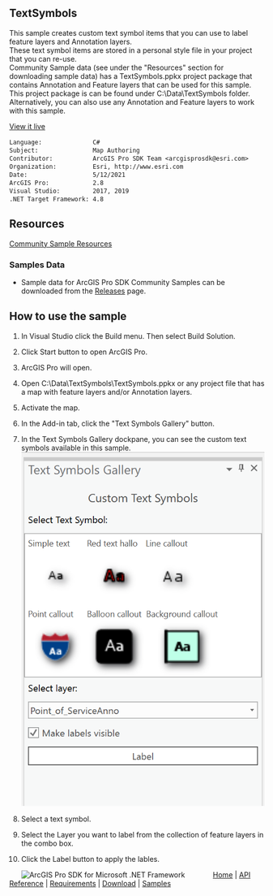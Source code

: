 ## TextSymbols

<!-- TODO: Write a brief abstract explaining this sample -->
This sample creates custom text symbol items that you can use to label feature layers and Annotation layers.    
These text symbol items are stored in a personal style file in your project that you can re-use.   
Community Sample data (see under the "Resources" section for downloading sample data) has a TextSymbols.ppkx  project package that contains Annotation and Feature layers that can be used for this sample.   
This project package is can be found under C:\Data\TextSymbols folder. Alternatively, you can also use any Annotation and Feature layers to work with this sample.  
  


<a href="http://pro.arcgis.com/en/pro-app/sdk/" target="_blank">View it live</a>

<!-- TODO: Fill this section below with metadata about this sample-->
```
Language:              C#
Subject:               Map Authoring
Contributor:           ArcGIS Pro SDK Team <arcgisprosdk@esri.com>
Organization:          Esri, http://www.esri.com
Date:                  5/12/2021
ArcGIS Pro:            2.8
Visual Studio:         2017, 2019
.NET Target Framework: 4.8
```

## Resources

[Community Sample Resources](https://github.com/Esri/arcgis-pro-sdk-community-samples#resources)

### Samples Data

* Sample data for ArcGIS Pro SDK Community Samples can be downloaded from the [Releases](https://github.com/Esri/arcgis-pro-sdk-community-samples/releases) page.  

## How to use the sample
<!-- TODO: Explain how this sample can be used. To use images in this section, create the image file in your sample project's screenshots folder. Use relative url to link to this image using this syntax: ![My sample Image](FacePage/SampleImage.png) -->
1. In Visual Studio click the Build menu. Then select Build Solution.    
1. Click Start button to open ArcGIS Pro.  
1. ArcGIS Pro will open.   
1. Open C:\Data\TextSymbols\TextSymbols.ppkx or any project file that has a map with feature layers and/or Annotation layers.   
1. Activate the map.  
1. In the Add-in tab, click the "Text Symbols Gallery" button.  
1. In the Text Symbols Gallery dockpane, you can see the custom text symbols available in this sample.   
![UI](screenshots/LabelGalery.png)   
  
1. Select a text symbol.  
1. Select the Layer you want to label from the collection of feature layers in the combo box.  
1. Click the Label button to apply the lables.   
  


<!-- End -->

&nbsp;&nbsp;&nbsp;&nbsp;&nbsp;&nbsp;<img src="https://esri.github.io/arcgis-pro-sdk/images/ArcGISPro.png"  alt="ArcGIS Pro SDK for Microsoft .NET Framework" height = "20" width = "20" align="top"  >
&nbsp;&nbsp;&nbsp;&nbsp;&nbsp;&nbsp;&nbsp;&nbsp;&nbsp;&nbsp;&nbsp;&nbsp;
[Home](https://github.com/Esri/arcgis-pro-sdk/wiki) | <a href="https://pro.arcgis.com/en/pro-app/latest/sdk/api-reference" target="_blank">API Reference</a> | [Requirements](https://github.com/Esri/arcgis-pro-sdk/wiki#requirements) | [Download](https://github.com/Esri/arcgis-pro-sdk/wiki#installing-arcgis-pro-sdk-for-net) | <a href="https://github.com/esri/arcgis-pro-sdk-community-samples" target="_blank">Samples</a>
